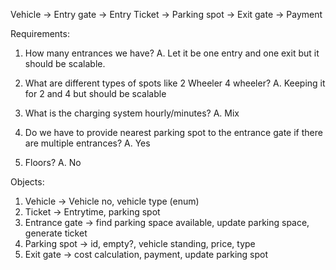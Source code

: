
Vehicle -> Entry gate -> Entry Ticket -> Parking spot -> Exit gate -> Payment 

Requirements:
1. How many entrances we have?
A. Let it be one entry and one exit but it should be scalable.

2. What are different types of spots like 2 Wheeler 4 wheeler?
A. Keeping it for 2 and 4 but should be scalable

3. What is the charging system hourly/minutes? 
A. Mix

4. Do we have to provide nearest parking spot to the entrance gate if there are multiple entrances?
A. Yes

4. Floors?
A. No

Objects:
1. Vehicle -> Vehicle no, vehicle type (enum)
2. Ticket -> Entrytime, parking spot
3. Entrance gate -> find parking space available, update parking space, generate ticket
4. Parking spot -> id, empty?, vehicle standing, price, type 
5. Exit gate -> cost calculation, payment, update parking spot



























